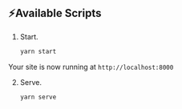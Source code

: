 ## ⚡️Available Scripts

1. Start.

    ```sh
    yarn start
    ```

Your site is now running at `http://localhost:8000`

2. Serve.

    ```sh
    yarn serve
    ```
